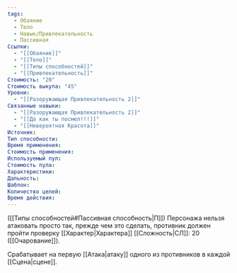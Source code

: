 ```yaml
---
tags:
  - Обаяние
  - Тело
  - Навык/Привлекательность
  - Пассивная
Ссылки:
  - "[[Обаяние]]"
  - "[[Тело]]"
  - "[[Типы способностей]]"
  - "[[Привлекательность]]"
Стоимость: "20"
Стоимость выкупа: "45"
Уровни:
  - "[[Разоружающая Привлекательность 2]]"
Связанные навыки:
  - "[[Разоружающая Привлекательность 2]]"
  - "[[Да как ты посмел!!!]]"
  - "[[Невероятная Красота]]"
Источник:
Тип способности:
Время применения:
Стоимость применения:
Используемый пул:
Стоимость пула:
Характеристики:
Дальность:
Шаблон:
Количество целей:
Время действия:
---
```

([[Типы способностей#Пассивная способность|П]]) Персонажа нельзя атаковать просто так, прежде чем это сделать, противник должен пройти проверку  [[Характер|Характера]] [[Сложность|СЛ]]: 20 ([[Очарование]]). 

Срабатывает на первую [[Атака|атаку]] одного из противников в каждой [[Сцена|сцене]].
